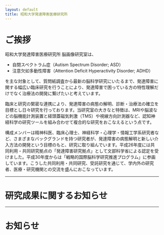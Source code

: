 ```yaml
---
layout: default
title: 昭和大学発達障害医療研究所
---
```



# ご挨拶 

昭和大学発達障害医療研究所 脳画像研究室は、
- 自閉スペクトラム症（Autism Spectrum Disorder; ASD）
- 注意欠如多動性障害（Attention Deficit Hyperactivity Disorder; ADHD）

を主な対象として、質問紙調査から最新の脳科学研究にいたるまで、発達障害に関する幅広い臨床研究を行うことにより、発達障害で困っている方の特性理解だけでなく治療法の開発に繋げたいと考えています。

臨床と研究の緊密な連携により、発達障害の病態の解明、診断・治療法の確立を目標とし日々研究を行っております。当研究室の大きなと特徴は、MRIや脳波などの脳機能計測装置と経頭蓋磁気刺激（TMS）や視線方向計測器など、認知神経科学の研究ツールを組み合わせて複合的な研究をおこなえるという点です。

構成メンバーは精神科医、臨床心理士、神経科学・心理学・情報工学系研究者など、さまざまなバックグランドを持つ研究者が、発達障害の病態解明と新しい介入方法の開発という目標のもと、研究に取り組んでいます。平成26年度には共同利用・共同研究拠点の「発達障害研究拠点」として文部科学省による認定を受けました。平成30年度からは「戦略的国際脳科学研究推進プログラム」に参画しています。こうした共同利用・共同研究、受託研究を通じて、学内外の研究者、医療・研究機関との交流を盛んにおこなっています。

---
# 研究成果に関するお知らせ

---
# お知らせ
